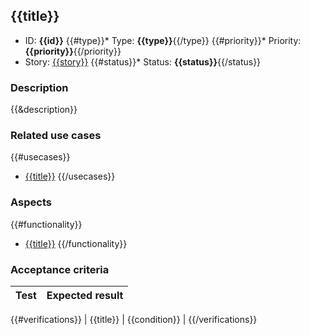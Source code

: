## {{title}}
* ID: **{{id}}**
{{#type}}* Type: **{{type}}**{{/type}}
{{#priority}}* Priority: **{{priority}}**{{/priority}}
* Story: [{{story}}](https://tracker.yandex.ru/{{story}})
{{#status}}* Status: **{{status}}**{{/status}}

### Description
{{&description}}

### Related use cases
{{#usecases}}
* [{{title}}](/entities/seaf.change.uc/blank?seaf-uc-id={{id}})
{{/usecases}}

### Aspects
{{#functionality}}
* [{{title}}](/entities/aspects/blank?dh-aspect-id={{id}})
{{/functionality}}

### Acceptance criteria
| Test       | Expected result     |
| ---------- | :------------------ |
{{#verifications}}
| {{title}} | {{condition}} |
{{/verifications}}

